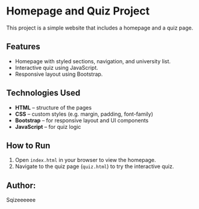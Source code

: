 # Homepage and Quiz Project

This project is a simple website that includes a homepage and a quiz page.

## Features

- Homepage with styled sections, navigation, and university list.
- Interactive quiz using JavaScript.
- Responsive layout using Bootstrap.

## Technologies Used

- **HTML** – structure of the pages
- **CSS** – custom styles (e.g. margin, padding, font-family)
- **Bootstrap** – for responsive layout and UI components
- **JavaScript** – for quiz logic

## How to Run

1. Open `index.html` in your browser to view the homepage.
2. Navigate to the quiz page (`quiz.html`) to try the interactive quiz.

## Author:

Sqizeeeeee